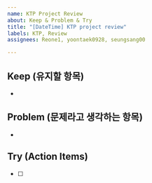 ```yaml
---
name: KTP Project Review
about: Keep & Problem & Try
title: "[DateTime] KTP project review"
labels: KTP, Review
assignees: Reone1, yoontaek0928, seungsang00

---
```


## Keep (유지할 항목)
- 

## Problem (문제라고 생각하는 항목)
- 

## Try (Action Items)
- [ ]

